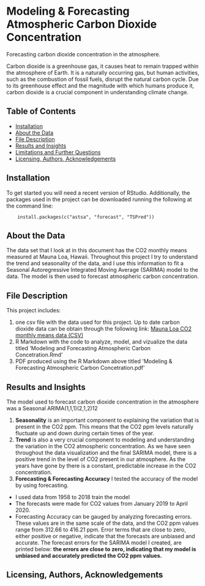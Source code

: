 # Modeling & Forecasting Atmospheric Carbon Dioxide Concentration
Forecasting carbon dioxide concentration in the atmosphere. 

Carbon dioxide is a greenhouse gas, it causes heat to remain trapped within the atmosphere of Earth. It is a naturally occurring gas, but human activities, such as the combustion of fossil fuels, disrupt the natural carbon cycle. Due to its greenhouse effect and the magnitude with which humans produce it, carbon dioxide is a crucial component in understanding climate change.

## Table of Contents
* [Installation](#Installation)
* [About the Data](#About)
* [File Description](#description)
* [Results and Insights](#Results)
* [Limitations and Further Questions](#Limitations)
* [Licensing, Authors, Acknowledgements](#licensing)

## Installation
To get started you will need a recent version of RStudio. Additionally, the packages used in the project can be downloaded running the following at the command line:
    
        install.packages(c("astsa", "forecast", "TSPred"))
        
## About the Data <a name="About"></a>
The data set that I look at in this document has the CO2 monthly means measured at Mauna Loa, Hawaii. Throughout this project I try to understand the trend and seasonality of the data, and I use this information to fit a Seasonal Autoregressive Integrated Moving Average (SARIMA) model to the data. The model is then used to forecast atmospheric carbon concentration. 

## File Description <a name="description"></a>
This project includes:
1. one csv file with the data used for this project. Up to date carbon dioxide data can be obtain through the following link:
[Mauna Loa CO2 monthly means data (CSV)](https://www.esrl.noaa.gov/gmd/webdata/ccgg/trends/co2/co2_mm_mlo.txt) 
2. R Markdown with the code to analyze, model, and vizualize the data titled 'Modeling and Forecasting Atmospheric Carbon Concetration.Rmd'
3. PDF produced using the R Markdown above titled 'Modeling & Forecasting Atmospheric Carbon Concetration.pdf'

## Results and Insights <a name="Results"></a>

The model used to forecast carbon dioxide concentration in the atmosphere was a Seasonal ARIMA(1,1,1)(2,1,2)12

1. **Seasonality** is an important component to explaining the variation that is present in the CO2 ppm. This means that the CO2 ppm levels naturally fluctuate up and down during certain times of the year. 
2. **Trend** is also a very crucial component to modeling and understanding the variation in the CO2 atmospheric concentration. As we have seen throughout the data visualization and the final SARIMA model, there is a positive trend in the level of CO2 present in our atmosphere. As the years have gone by there is a constant, predictable increase in the CO2 concentration. 
3. **Forecasting & Forecasting Accuracy** I tested the accuracy of the model by using forecasting. 
- I used data from 1958 to 2018 train the model 
- The forecasts were made for CO2 values from January 2019 to April 2020.
- Forecasting Accuracy can be gauged by analyzing forecasting errors. These values are in the same scale of the data, and the CO2 ppm values range from 312.66 to  416.21 ppm. Error terms that are close to zero, either positive or negative, indicate that the forecasts are unbiased and accurate. The forecast errors for the SARIMA model I created, are printed below: **the errors are close to zero, indicating that my model is unbiased and accurately predicted the CO2 ppm values.**

## Licensing, Authors, Acknowledgements <a name="licensing"></a>
